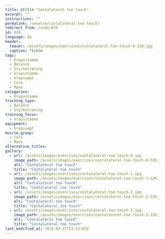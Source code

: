 ```yaml
---
title: &title "Contalateral toe touch"
excerpt: ""
instructions: ""
permalink: /oevelse/contalateral-toe-touch/
redirect_from: /node/639
id: 639
language: da
header:
  teaser: /assets/images/exercises/contalateral-toe-touch-0-320.jpg
  caption: *title
tags:
  - Kropsstamme
  - Balance
  - Styrketræning
  - kropsstamme
  - kropsvægt
  - Core
  - Mave
categories:
  - Kropsstamme
training_type: 
  - Balance
  - Styrketræning
training_focus: 
  - kropsstamme
equipment:
  - kropsvægt
muscle_group:
  - Core
  - Mave
alternative_titles:
gallery:
  - url: /assets/images/exercises/contalateral-toe-touch-0.jpg
    image_path: /assets/images/exercises/contalateral-toe-touch-0-320.jpg
    alt: "Contalateral toe touch"
    title: "Contalateral toe touch"
  - url: /assets/images/exercises/contalateral-toe-touch-1.jpg
    image_path: /assets/images/exercises/contalateral-toe-touch-1-320.jpg
    alt: "Contalateral toe touch"
    title: "Contalateral toe touch"
  - url: /assets/images/exercises/contalateral-toe-touch-2.jpg
    image_path: /assets/images/exercises/contalateral-toe-touch-2-320.jpg
    alt: "Contalateral toe touch"
    title: "Contalateral toe touch"
  - url: /assets/images/exercises/contalateral-toe-touch-3.jpg
    image_path: /assets/images/exercises/contalateral-toe-touch-3-320.jpg
    alt: "Contalateral toe touch"
    title: "Contalateral toe touch"
last_modified_at: 2015-03-27T13:53:03Z
---
```

